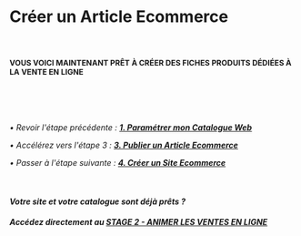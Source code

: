 # Créer un Article Ecommerce


<h4 >&nbsp;</h4>
<h4 ><span style="font-size: 10pt;">VOUS VOICI MAINTENANT PR&Ecirc;T &Agrave; CR&Eacute;ER DES FICHES PRODUITS D&Eacute;DI&Eacute;ES &Agrave; LA VENTE EN LIGNE</span></h4>
<p>&nbsp;</p>


<p>&nbsp;</p>
<p><em>&bull; Revoir l'&eacute;tape pr&eacute;c&eacute;dente :</em> <strong><span ><em><a title="1. Param&eacute;trer&nbsp;mon Catalogue Web" href="/fr-fr/start/vente-online/default.html">1. Param&eacute;trer&nbsp;mon Catalogue Web</a></em></span></strong></p>
<p><em>&bull; Acc&eacute;l&eacute;rez vers l'&eacute;tape 3 : <span ><strong><a title="3. Publier un Article Ecommerce" href="/fr-fr/start/vente-online/vldartweb.html">3. Publier un Article Ecommerce</a></strong></span></em></p>
<p><em>&bull; Passer &agrave; l'&eacute;tape suivante :</em>&nbsp;<em><a title="4. Cr&eacute;er un Site Ecommerce" href="/fr-fr/start/vente-online/editwebsite.html"><span ><strong>4. Cr&eacute;er un Site Ecommerce</strong></span></a></em></p>
<p>&nbsp;</p>
<h4 ><em><span >Votre site et votre catalogue sont d&eacute;j&agrave; pr&ecirc;ts ?</span></em></h4>
<h4 ><em><span >Acc&eacute;dez directement au <strong><a title="STAGE 2 - ANIMER LES VENTES EN LIGNE" href="animvente/">STAGE 2 - ANIMER LES VENTES EN LIGNE</a></strong></span></em></h4>
<p >&nbsp;</p>

